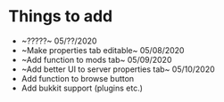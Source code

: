 # Things to add

- ~?????~ 05/??/2020
- ~Make properties tab editable~ 05/08/2020
- ~Add function to mods tab~ 05/09/2020
- ~Add better UI to server properties tab~ 05/10/2020
- Add function to browse button
- Add bukkit support (plugins etc.)
